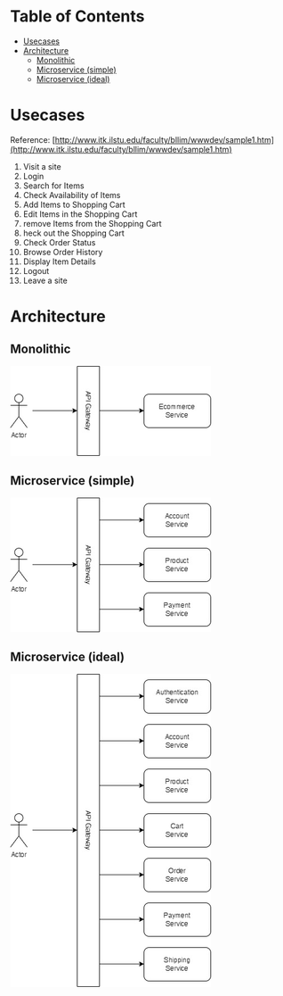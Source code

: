 # Table of Contents

- [Usecases](#usecases)
- [Architecture](#architecture)
    - [Monolithic](#monolithic)
    - [Microservice (simple)](#microservice-simple)
    - [Microservice (ideal)](#microservice-ideal)

# Usecases

Reference: [http://www.itk.ilstu.edu/faculty/bllim/wwwdev/sample1.htm](http://www.itk.ilstu.edu/faculty/bllim/wwwdev/sample1.htm)

1. Visit a site
2. Login
3. Search for Items
4. Check Availability of Items
5. Add Items to Shopping Cart
6. Edit Items in the Shopping Cart
7. remove Items from the Shopping Cart
8. heck out the Shopping Cart
9. Check Order Status
10. Browse Order History
11. Display Item Details
12. Logout
13. Leave a site

# Architecture

## Monolithic

![architecture_1](https://github.com/kwantz/ecommerce/blob/main/documentations/images/architecture_1.jpg?raw=true)


## Microservice (simple)

![architecture_2](https://github.com/kwantz/ecommerce/blob/main/documentations/images/architecture_2.jpg?raw=true)


## Microservice (ideal)

![architecture_3](https://github.com/kwantz/ecommerce/blob/main/documentations/images/architecture_3.jpg?raw=true)

